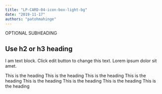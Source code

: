 ```yaml
---
title: "LP-CARD-04-icon-box-light-bg"
date: "2019-11-17"
authors: "patohmahinge"
---
```


OPTIONAL SUBHEADING

## Use h2 or h3 heading

I am text block. Click edit button to change this text. Lorem ipsum dolor sit amet.

This is the heading This is the heading This is the heading This is the heading This is the heading This is the heading This is the heading This is the heading
